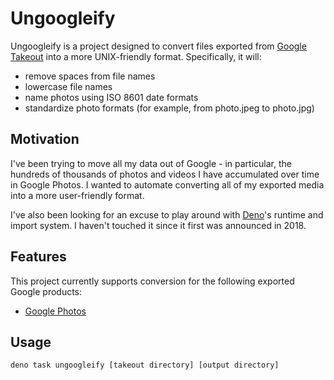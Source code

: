 # Ungoogleify

Ungoogleify is a project designed to convert files exported from [Google Takeout](https://takeout.google.com/) into a more UNIX-friendly format. Specifically, it will:

* remove spaces from file names
* lowercase file names
* name photos using ISO 8601 date formats
* standardize photo formats (for example, from photo.jpeg to photo.jpg)

## Motivation

I've been trying to move all my data out of Google - in particular, the hundreds of thousands of photos and videos I have accumulated over time in Google Photos. I wanted to automate converting all of my exported media into a more user-friendly format.

I've also been looking for an excuse to play around with [Deno](https://deno.com/runtime)'s runtime and import system. I haven't touched it since it first was announced in 2018.

## Features

This project currently supports conversion for the following exported Google products:

* [Google Photos](https://photos.google.com/)

## Usage

```ts
deno task ungoogleify [takeout directory] [output directory]
```
